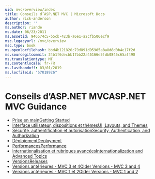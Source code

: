 ```yaml
---
uid: mvc/overview/index
title: Conseils d’ASP.NET MVC | Microsoft Docs
author: rick-anderson
description: ''
ms.author: riande
ms.date: 06/23/2011
ms.assetid: 946574c5-b5cb-423b-a6e1-a2cfb506ecf9
msc.legacyurl: /mvc/overview
msc.type: book
ms.openlocfilehash: bbd4b121820c79d891d95905a8a8d8d0b4e17f2d
ms.sourcegitcommit: 24b1f6decbb17bb22a45166e5fdb0845c65af498
ms.translationtype: MT
ms.contentlocale: fr-FR
ms.lasthandoff: 03/01/2019
ms.locfileid: "57018926"
---
```

<a name="aspnet-mvc-guidance"></a><span data-ttu-id="0a357-102">Conseils d’ASP.NET MVC</span><span class="sxs-lookup"><span data-stu-id="0a357-102">ASP.NET MVC Guidance</span></span>
====================
- [<span data-ttu-id="0a357-103">Prise en main</span><span class="sxs-lookup"><span data-stu-id="0a357-103">Getting Started</span></span>](getting-started/index.md)
- [<span data-ttu-id="0a357-104">Interface utilisateur, dispositions et thèmes</span><span class="sxs-lookup"><span data-stu-id="0a357-104">UI, Layouts, and Themes</span></span>](views/index.md)
- [<span data-ttu-id="0a357-105">Sécurité, authentification et autorisation</span><span class="sxs-lookup"><span data-stu-id="0a357-105">Security, Authentication, and Authorization</span></span>](security/index.md)
- [<span data-ttu-id="0a357-106">Déploiement</span><span class="sxs-lookup"><span data-stu-id="0a357-106">Deployment</span></span>](deployment/index.md)
- [<span data-ttu-id="0a357-107">Performances</span><span class="sxs-lookup"><span data-stu-id="0a357-107">Performance</span></span>](performance/index.md)
- [<span data-ttu-id="0a357-108">Internationalisation et rubriques avancées</span><span class="sxs-lookup"><span data-stu-id="0a357-108">Internationalization and Advanced Topics</span></span>](advanced/index.md)
- [<span data-ttu-id="0a357-109">Versions</span><span class="sxs-lookup"><span data-stu-id="0a357-109">Releases</span></span>](releases/index.md)
- [<span data-ttu-id="0a357-110">Versions antérieures - MVC 3 et 4</span><span class="sxs-lookup"><span data-stu-id="0a357-110">Older Versions - MVC 3 and 4</span></span>](older-versions/index.md)
- [<span data-ttu-id="0a357-111">Versions antérieures - MVC 1 et 2</span><span class="sxs-lookup"><span data-stu-id="0a357-111">Older Versions - MVC 1 and 2</span></span>](older-versions-1/index.md)
